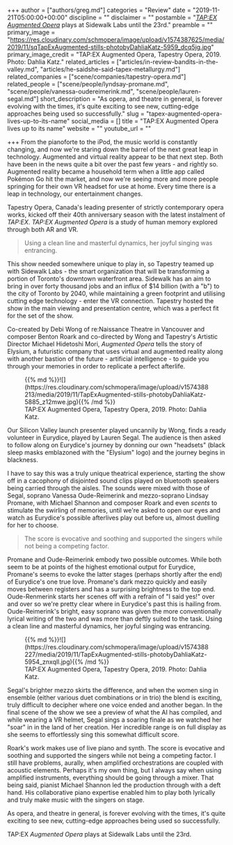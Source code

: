 +++
author = ["authors/greg.md"]
categories = "Review"
date = "2019-11-21T05:00:00+00:00"
discipline = ""
disclaimer = ""
postamble = "[_TAP:EX Augmented Opera_](https://tapestryopera.com/tapex-augmented-opera/) plays at Sidewalk Labs until the 23rd."
preamble = ""
primary_image = "https://res.cloudinary.com/schmopera/image/upload/v1574387625/media/2019/11/sqTapExAugmented-stills-photobyDahliaKatz-5959_dcq5jg.jpg"
primary_image_credit = "TAP:EX Augmented Opera, Tapestry Opera, 2019. Photo: Dahlia Katz."
related_articles = ["articles/in-review-bandits-in-the-valley.md", "articles/he-saidshe-said-tapex-metallurgy.md"]
related_companies = ["scene/companies/tapestry-opera.md"]
related_people = ["scene/people/lyndsay-promane.md", "scene/people/vanessa-oudereimerink.md", "scene/people/lauren-segal.md"]
short_description = "As opera, and theatre in general, is forever evolving with the times, it's quite exciting to see new, cutting-edge approaches being used so successfully."
slug = "tapex-augmented-opera-lives-up-to-its-name"
social_media = []
title = "TAP:EX Augmented Opera lives up to its name"
website = ""
youtube_url = ""

+++
From the pianoforte to the iPod, the music world is constantly changing, and now we're staring down the barrel of the next great leap in technology. Augmented and virtual reality appear to be that next step. Both have been in the news quite a bit over the past few years - and rightly so. Augmented reality became a household term when a little app called Pokémon Go hit the market, and now we're seeing more and more people springing for their own VR headset for use at home. Every time there is a leap in technology, our entertainment changes.

Tapestry Opera, Canada's leading presenter of strictly contemporary opera works, kicked off their 40th anniversary season with the latest instalment of _TAP:EX_. _TAP:EX Augmented Opera_ is a study of human memory explored through both AR and VR.

> Using a clean line and masterful dynamics, her joyful singing was entrancing.

This show needed somewhere unique to play in, so Tapestry teamed up with Sidewalk Labs - the smart organization that will be transforming a portion of Toronto's downtown waterfront area. Sidewalk has an aim to bring in over forty thousand jobs and an influx of $14 billion (with a "b") to the city of Toronto by 2040, while maintaining a green footprint and utilising cutting edge technology - enter the VR connection. Tapestry hosted the show in the main viewing and presentation centre, which was a perfect fit for the set of the show.

Co-created by Debi Wong of re:Naissance Theatre in Vancouver and composer Benton Roark and co-directed by Wong and Tapestry's Artistic Director Michael Hidetoshi Mori, _Augmented Opera_ tells the story of Elysium, a futuristic company that uses virtual and augmented reality along with another bastion of the future - artificial intelligence - to guide you through your memories in order to replicate a perfect afterlife.

<figure data-type="image">{{% md %}}![](https://res.cloudinary.com/schmopera/image/upload/v1574388213/media/2019/11/TapExAugmented-stills-photobyDahliaKatz-5885_z12mwe.jpg){{% /md %}}

<figcaption>TAP:EX Augmented Opera, Tapestry Opera, 2019. Photo: Dahlia Katz.</figcaption>  
</figure>

Our Silicon Valley launch presenter played uncannily by Wong, finds a ready volunteer in Eurydice, played by Lauren Segal. The audience is then asked to follow along on Eurydice's journey by donning our own "headsets" (black sleep masks emblazoned with the "Elysium" logo) and the journey begins in blackness.

I have to say this was a truly unique theatrical experience, starting the show off in a cacophony of disjointed sound clips played on bluetooth speakers being carried through the aisles. The sounds were mixed with those of Segal, soprano Vanessa Oude-Reimerink and mezzo-soprano Lindsay Promane, with Michael Shannon and composer Roark and even _scents_ to stimulate the swirling of memories, until we're asked to open our eyes and watch as Eurydice's possible afterlives play out before us, almost duelling for her to choose.

> The score is evocative and soothing and supported the singers while not being a competing factor.

Promane and Oude-Reimerink embody two possible outcomes. While both seem to be at points of the highest emotional output for Eurydice, Promane's seems to evoke the latter stages (perhaps shortly after the end) of Eurydice's one true love. Promane's dark mezzo quickly and easily moves between registers and has a surprising brightness to the top end. Oude-Renmerink starts her scenes off with a refrain of "I said yes!" over and over so we're pretty clear where in Eurydice's past this is hailing from. Oude-Reimerink's bright, easy soprano was given the more conventionally lyrical writing of the two and was more than deftly suited to the task. Using a clean line and masterful dynamics, her joyful singing was entrancing.

<figure data-type="image">{{% md %}}![](https://res.cloudinary.com/schmopera/image/upload/v1574388227/media/2019/11/TapExAugmented-stills-photobyDahliaKatz-5954_znxqll.jpg){{% /md %}}

<figcaption>TAP:EX Augmented Opera, Tapestry Opera, 2019. Photo: Dahlia Katz.</figcaption>  
</figure>

Segal's brighter mezzo skirts the difference, and when the women sing in ensemble (either various duet combinations or in trio) the blend is exciting, truly difficult to decipher where one voice ended and another began. In the final scene of the show we see a preview of what the AI has compiled, and while wearing a VR helmet, Segal sings a soaring finale as we watched her "soar" in in the land of her creation. Her incredible range is on full display as she seems to effortlessly sing this somewhat difficult score.

Roark's work makes use of live piano and synth. The score is evocative and soothing and supported the singers while not being a competing factor. I still have problems, aurally, when amplified orchestrations are coupled with acoustic elements. Perhaps it's my own thing, but I always say when using amplified instruments, everything should be going through a mixer. That being said, pianist Michael Shannon led the production through with a deft hand. His collaborative piano expertise enabled him to play both lyrically and truly make music with the singers on stage.

As opera, and theatre in general, is forever evolving with the times, it's quite exciting to see new, cutting-edge approaches being used so successfully.

TAP:EX _Augmented_ _Opera_ plays at Sidewalk Labs until the 23rd.